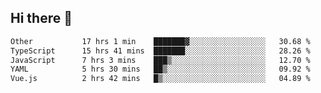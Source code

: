 ## Hi there 👋

<!--START_SECTION:waka-->

```txt
Other           17 hrs 1 min    ███████▓░░░░░░░░░░░░░░░░░   30.68 %
TypeScript      15 hrs 41 mins  ███████░░░░░░░░░░░░░░░░░░   28.26 %
JavaScript      7 hrs 3 mins    ███▒░░░░░░░░░░░░░░░░░░░░░   12.70 %
YAML            5 hrs 30 mins   ██▒░░░░░░░░░░░░░░░░░░░░░░   09.92 %
Vue.js          2 hrs 42 mins   █▒░░░░░░░░░░░░░░░░░░░░░░░   04.89 %
```

<!--END_SECTION:waka-->
